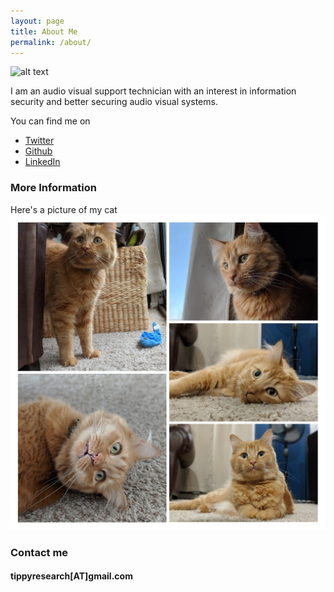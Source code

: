 ```yaml
---
layout: page
title: About Me
permalink: /about/
---
```

![alt text](https://media.licdn.com/dms/image/C5603AQH1eLudr3TQPg/profile-displayphoto-shrink_200_200/0?e=1559779200&v=beta&t=lvqYWGKYKPhu0nqN3-iSAasColy-WbwXU3QzGKxzoig)

I am an audio visual support technician with an interest in information security and better securing audio visual systems.  

You can find me on
- [Twitter](https://twitter.com/Tibbbbz)
- [Github](https://github.com/AnthonyTippy)
- [LinkedIn](https://www.linkedin.com/in/anthony-tippy-05bb96140)




### More Information

Here's a picture of my cat
![](https://github.com/AnthonyTippy/Images/blob/master/20180605_114352-COLLAGE.jpg?raw=true)

### Contact me

#### tippyresearch[AT]gmail.com
